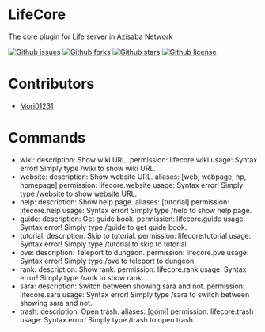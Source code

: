 # LifeCore

The core plugin for Life server in Azisaba Network

[![Github issues](https://img.shields.io/github/issues/AzisabaNetwork/LifeCore)](https://github.com/AzisabaNetwork/LifeCore/issues)
[![Github forks](https://img.shields.io/github/forks/AzisabaNetwork/LifeCore)](https://github.com/AzisabaNetwork/LifeCore/network/members)
[![Github stars](https://img.shields.io/github/stars/AzisabaNetwork/LifeCore)](https://github.com/AzisabaNetwork/LifeCore/stargazers)
[![Github license](https://img.shields.io/github/license/AzisabaNetwork/LifeCore)](https://github.com/AzisabaNetwork/LifeCore/)

# Contributors
- [Mori01231](https://github.com/Mori01231)

# Commands

- wiki:
    description: Show wiki URL.
    permission: lifecore.wiki
    usage: Syntax error! Simply type /wiki to show wiki URL.
- website:
    description: Show website URL.
    aliases: [web, webpage, hp, homepage]
    permission: lifecore.website
    usage: Syntax error! Simply type /website to show website URL.
- help:
    description: Show help page.
    aliases: [tutorial]
    permission: lifecore.help
    usage: Syntax error! Simply type /help to show help page.
- guide:
    description: Get guide book.
    permission: lifecore.guide
    usage: Syntax error! Simply type /guide to get guide book.
- tutorial:
    description: Skip to tutorial.
    permission: lifecore.tutorial
    usage: Syntax error! Simply type /tutorial to skip to tutorial.
- pve:
    description: Teleport to dungeon.
    permission: lifecore.pve
    usage: Syntax error! Simply type /pve to teleport to dungeon.
- rank:
    description: Show rank.
    permission: lifecore.rank
    usage: Syntax error! Simply type /rank to show rank.
- sara:
    description: Switch between showing sara and not.
    permission: lifecore.sara
    usage: Syntax error! Simply type /sara to switch between showing sara and not.
- trash:
    description: Open trash.
    aliases: [gomi]
    permission: lifecore.trash
    usage: Syntax error! Simply type /trash to open trash.
